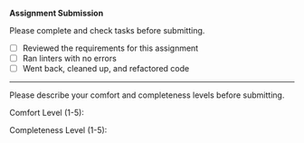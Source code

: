 **Assignment Submission**

Please complete and check tasks before submitting.

- [ ] Reviewed the requirements for this assignment
- [ ] Ran linters with no errors
- [ ] Went back, cleaned up, and refactored code

---

Please describe your comfort and completeness levels before submitting.

Comfort Level (1-5): 

Completeness Level (1-5):
